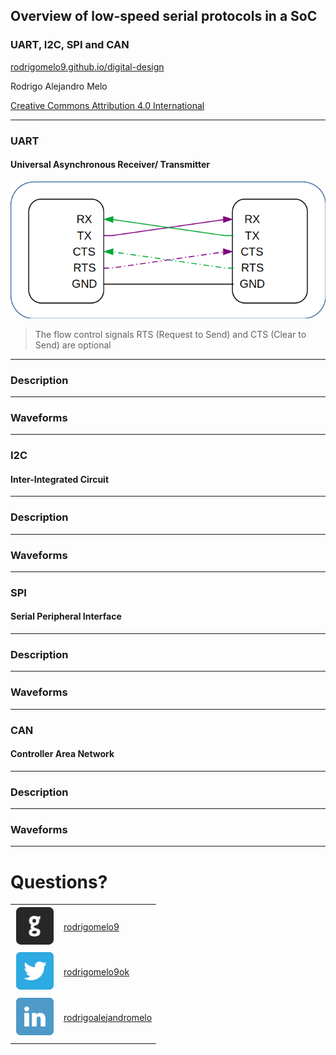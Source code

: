 <!-- .slide: data-background="#145A32" -->

## Overview of low-speed serial protocols in a SoC
### UART, I2C, SPI and CAN

[rodrigomelo9.github.io/digital-design](https://rodrigomelo9.github.io/digital-design/)

Rodrigo Alejandro Melo

[Creative Commons Attribution 4.0 International](https://creativecommons.org/licenses/by/4.0/)

---

### UART
#### Universal Asynchronous Receiver/ Transmitter

![UART](images/serial/uart.png)

> The flow control signals RTS (Request to Send) and CTS (Clear to Send) are optional
<!-- .element: style="font-size: 0.4em !important;" -->

----

### Description

----

### Waveforms

---

### I2C
#### Inter-Integrated Circuit

----

### Description

----

### Waveforms

---

### SPI
#### Serial Peripheral Interface

----

### Description

----

### Waveforms

---

### CAN
#### Controller Area Network

----

### Description

----

### Waveforms

---
<!-- ###################################################################### -->
# Questions?
<!-- .slide: data-background="#1F618D" -->
<!-- ###################################################################### -->

|   |   |
|---|---|
| ![GitHub icon](images/icons/github.png)     | [rodrigomelo9](https://github.com/rodrigomelo9)                          |
| ![Twitter icon](images/icons/twitter.png)   | [rodrigomelo9ok](https://twitter.com/rodrigomelo9ok)                     |
| ![LinkedIn icon](images/icons/linkedin.png) | [rodrigoalejandromelo](https://www.linkedin.com/in/rodrigoalejandromelo) |
|   |   |
